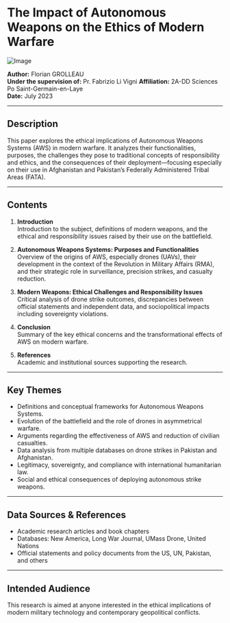 # The Impact of Autonomous Weapons on the Ethics of Modern Warfare

![Image](https://github.com/user-attachments/assets/9e34ba12-3305-446e-991e-eb87a04fe988)

**Author:** Florian GROLLEAU  
**Under the supervision of:** Pr. Fabrizio Li Vigni
**Affiliation:** 2A-DD Sciences Po Saint-Germain-en-Laye  
**Date:** July 2023

---

## Description

This paper explores the ethical implications of Autonomous Weapons Systems (AWS) in modern warfare. It analyzes their functionalities, purposes, the challenges they pose to traditional concepts of responsibility and ethics, and the consequences of their deployment—focusing especially on their use in Afghanistan and Pakistan’s Federally Administered Tribal Areas (FATA).

---

## Contents

1. **Introduction**  
   Introduction to the subject, definitions of modern weapons, and the ethical and responsibility issues raised by their use on the battlefield.

2. **Autonomous Weapons Systems: Purposes and Functionalities**  
   Overview of the origins of AWS, especially drones (UAVs), their development in the context of the Revolution in Military Affairs (RMA), and their strategic role in surveillance, precision strikes, and casualty reduction.

3. **Modern Weapons: Ethical Challenges and Responsibility Issues**  
   Critical analysis of drone strike outcomes, discrepancies between official statements and independent data, and sociopolitical impacts including sovereignty violations.

4. **Conclusion**  
   Summary of the key ethical concerns and the transformational effects of AWS on modern warfare.

5. **References**  
   Academic and institutional sources supporting the research.

---

## Key Themes

- Definitions and conceptual frameworks for Autonomous Weapons Systems.  
- Evolution of the battlefield and the role of drones in asymmetrical warfare.  
- Arguments regarding the effectiveness of AWS and reduction of civilian casualties.  
- Data analysis from multiple databases on drone strikes in Pakistan and Afghanistan.  
- Legitimacy, sovereignty, and compliance with international humanitarian law.  
- Social and ethical consequences of deploying autonomous strike weapons.

---

## Data Sources & References

- Academic research articles and book chapters  
- Databases: New America, Long War Journal, UMass Drone, United Nations  
- Official statements and policy documents from the US, UN, Pakistan, and others

---

## Intended Audience

This research is aimed at anyone interested in the ethical implications of modern military technology and contemporary geopolitical conflicts.
